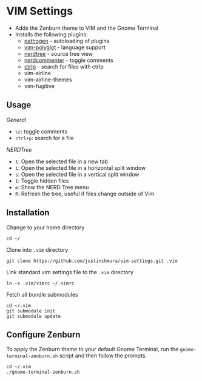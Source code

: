 VIM Settings
============

* Adds the Zenburn theme to VIM and the Gnome Terminal
* Installs the following plugins:
    * [pathogen](https://github.com/tpope/vim-pathogen) - autoloading of plugins
    * [vim-polyglot](https://github.com/sheerun/vim-polyglot) - language support
    * [nerdtree](https://github.com/scrooloose/nerdtree) - source tree view
    * [nerdcommenter](https://github.com/scrooloose/nerdcommenter) - toggle comments
    * [ctrlp](https://github.com/ctrlpvim/ctrlp.vim) - search for files with ctrlp
    * vim-airline
    * vim-airline-themes
    * vim-fugitive

Usage
-----

*General*

* `\c`: toggle comments
* `ctrl+p`: search for a file

*NERDTree*

* `t`: Open the selected file in a new tab
* `i`: Open the selected file in a horizontal split window
* `s`: Open the selected file in a vertical split window
* `I`: Toggle hidden files
* `m`: Show the NERD Tree menu
* `R`: Refresh the tree, useful if files change outside of Vim

Installation
------------

Change to your home directory

    cd ~/

Clone into `.vim` directory

    git clone https://github.com/justinchmura/vim-settings.git .vim

Link standard vim settings file to the `.vim` directory

    ln -s .vim/vimrc ~/.vimrc

Fetch all bundle submodules

    cd ~/.vim
    git submodule init
    git submodule update

Configure Zenburn
-----------------

To apply the Zenburn theme to your default Gnome Terminal, run the 
`gnome-terminal-zenburn.sh` script and then follow the prompts.

    cd ~/.vim
    ./gnome-terminal-zenburn.sh


